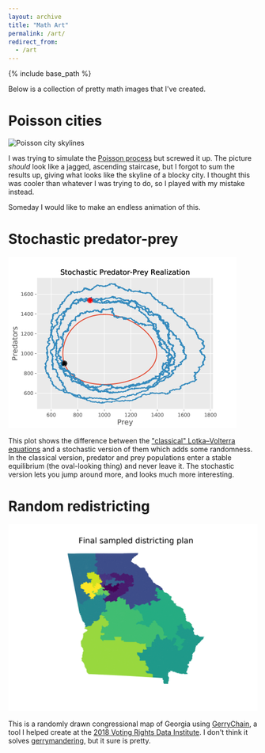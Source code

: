 ```yaml
---
layout: archive
title: "Math Art"
permalink: /art/
redirect_from:
  - /art
---
```


{% include base_path %}

Below is a collection of pretty math images that I've created.

# Poisson cities

![Poisson city
skylines](/images/skyline-5.png)

I was trying to simulate the [Poisson
process](https://en.wikipedia.org/wiki/Poisson_point_process) but screwed it
up. The picture *should* look like a jagged, ascending staircase, but I forgot
to sum the results up, giving what looks like the skyline of a blocky city. I
thought this was cooler than whatever I was trying to do, so I played with my
mistake instead.

Someday I would like to make an endless animation of this.

# Stochastic predator-prey

![Stochastic predator-prey model](/images/comparison_phase.png)

This plot shows the difference between the ["classical" Lotka–Volterra
equations](https://en.wikipedia.org/wiki/Lotka%E2%80%93Volterra_equations) and
a stochastic version of them which adds some randomness. In the classical
version, predator and prey populations enter a stable equilibrium (the
oval-looking thing) and never leave it. The stochastic version lets you jump
around more, and looks much more interesting.

# Random redistricting

![Randomly drawn congressional map of Georgia](/images/final-sampled.png)

This is a randomly drawn congressional map of Georgia using
[GerryChain](https://github.com/mggg/GerryChain), a tool I helped create at the
[2018 Voting Rights Data Institute](https://sites.tufts.edu/vrdi/). I don't
think it solves [gerrymandering](https://en.wikipedia.org/wiki/Gerrymandering),
but it sure is pretty.
